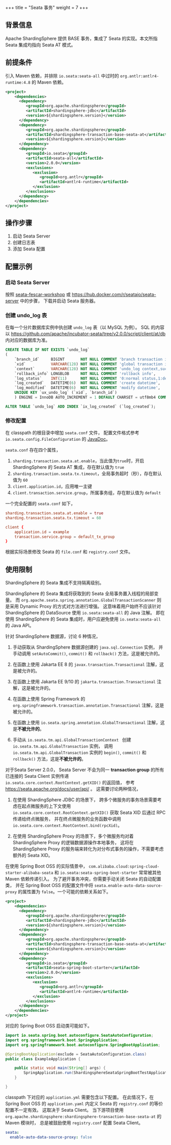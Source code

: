 +++
title = "Seata 事务"
weight = 7
+++

## 背景信息

Apache ShardingSphere 提供 BASE 事务，集成了 Seata 的实现。本文所指 Seata 集成均指向 Seata AT 模式。

## 前提条件

引入 Maven 依赖，并排除 `io.seata:seata-all` 中过时的 `org.antlr:antlr4-runtime:4.8` 的 Maven 依赖。

```xml
<project>
    <dependencies>
      <dependency>
         <groupId>org.apache.shardingsphere</groupId>
         <artifactId>shardingsphere-jdbc</artifactId>
         <version>${shardingsphere.version}</version>
      </dependency>
      <dependency>
         <groupId>org.apache.shardingsphere</groupId>
         <artifactId>shardingsphere-transaction-base-seata-at</artifactId>
         <version>${shardingsphere.version}</version>
      </dependency>
      <dependency>
         <groupId>io.seata</groupId>
         <artifactId>seata-all</artifactId>
         <version>2.0.0</version>
         <exclusions>
            <exclusion>
               <groupId>org.antlr</groupId>
               <artifactId>antlr4-runtime</artifactId>
            </exclusion>
         </exclusions>
      </dependency>
    </dependencies>
</project>
```

## 操作步骤

1. 启动 Seata Server
2. 创建日志表
3. 添加 Seata 配置

## 配置示例

### 启动 Seata Server

按照 [seata-fescar-workshop](https://github.com/seata/fescar-workshop) 或 https://hub.docker.com/r/seataio/seata-server 中的步骤，
下载并启动 Seata 服务器。

### 创建 undo_log 表

在每一个分片数据库实例中执创建 `undo_log` 表（以 MySQL 为例）。
SQL 的内容以 https://github.com/apache/incubator-seata/tree/v2.0.0/script/client/at/db 内对应的数据库为准。

```sql
CREATE TABLE IF NOT EXISTS `undo_log`
(
    `branch_id`     BIGINT       NOT NULL COMMENT 'branch transaction id',
    `xid`           VARCHAR(128) NOT NULL COMMENT 'global transaction id',
    `context`       VARCHAR(128) NOT NULL COMMENT 'undo_log context,such as serialization',
    `rollback_info` LONGBLOB     NOT NULL COMMENT 'rollback info',
    `log_status`    INT(11)      NOT NULL COMMENT '0:normal status,1:defense status',
    `log_created`   DATETIME(6)  NOT NULL COMMENT 'create datetime',
    `log_modified`  DATETIME(6)  NOT NULL COMMENT 'modify datetime',
    UNIQUE KEY `ux_undo_log` (`xid`, `branch_id`)
    ) ENGINE = InnoDB AUTO_INCREMENT = 1 DEFAULT CHARSET = utf8mb4 COMMENT ='AT transaction mode undo table';

ALTER TABLE `undo_log` ADD INDEX `ix_log_created` (`log_created`);
```

### 修改配置

在 classpath 的根目录中增加 `seata.conf` 文件， 
配置文件格式参考 `io.seata.config.FileConfiguration` 的 [JavaDoc](https://github.com/apache/incubator-seata/blob/v2.0.0/config/seata-config-core/src/main/java/io/seata/config/FileConfiguration.java)。

`seata.conf` 存在四个属性，

1. `sharding.transaction.seata.at.enable`，当此值为`true`时，开启 ShardingSphere 的 Seata AT 集成，存在默认值为 `true`
2. `sharding.transaction.seata.tx.timeout`，全局事务超时（秒），存在默认值为 `60`
3. `client.application.id`，应用唯一主键
4. `client.transaction.service.group`，所属事务组，存在默认值为 `default`

一个完全配置的 `seata.conf` 如下，

```conf
sharding.transaction.seata.at.enable = true
sharding.transaction.seata.tx.timeout = 60

client {
    application.id = example
    transaction.service.group = default_tx_group
}
```

根据实际场景修改 Seata 的 `file.conf` 和 `registry.conf` 文件。

## 使用限制

ShardingSphere 的 Seata 集成不支持隔离级别。

ShardingSphere 的 Seata 集成将获取到的 Seata 全局事务置入线程的局部变量。
而 `org.apache.seata.spring.annotation.GlobalTransactionScanner` 则是采用 Dynamic Proxy 的方式对方法进行增强。
这意味着用户始终不应该针对 ShardingSphere 的 DataSource 使用 `io.seata:seata-all` 的 Java 注解。
即在使用 ShardingSphere 的 Seata 集成时，用户应避免使用 `io.seata:seata-all` 的 Java API。

针对 ShardingSphere 数据源，讨论 6 种情况，

1. 手动获取从 ShardingSphere 数据源创建的 `java.sql.Connection` 实例，
并手动调用 `setAutoCommit()`, `commit()` 和 `rollback()` 方法，这是被允许的。

2. 在函数上使用 Jakarta EE 8 的 `javax.transaction.Transactional` 注解，这是被允许的。

3. 在函数上使用 Jakarta EE 9/10 的 `jakarta.transaction.Transactional` 注解，这是被允许的。

4. 在函数上使用 Spring Framework 的 `org.springframework.transaction.annotation.Transactional` 注解，这是被允许的。

5. 在函数上使用 `io.seata.spring.annotation.GlobalTransactional` 注解，这是**不被允许的**。

6. 手动从 `io.seata.tm.api.GlobalTransactionContext ` 创建 `io.seata.tm.api.GlobalTransaction` 实例，
调用 `io.seata.tm.api.GlobalTransaction` 实例的 `begin()`, `commit()` 和 `rollback()` 方法，这是**不被允许的**。

对于Seata Server 2.0.0，
Seata Server 不会为同一 **transaction group** 的所有已连接的 Seata Client 实例传递 `io.seata.core.context.RootContext.getXID()` 的返回值，
参考 https://seata.apache.org/docs/user/api/ 。
这需要讨论两种情况，

1. 在使用 ShardingSphere JDBC 的场景下，
   跨多个微服务的事务场景需要考虑在起点微服务的上下文使用 `io.seata.core.context.RootContext.getXID()` 获取 Seata XID 后通过 RPC 传递给终点微服务，
   并在终点微服务的业务函数中调用 `io.seata.core.context.RootContext.bind(rpcXid)`。

2. 在使用 ShardingSphere Proxy 的场景下，多个微服务均对着 ShardingSphere Proxy 的逻辑数据源操作本地事务，
   这将在 ShardingSphere Proxy 的服务端来转化为对分布式事务的操作，不需要考虑额外的 Seata XID。

在使用 Spring Boot OSS 的实际情景中，
`com.alibaba.cloud:spring-cloud-starter-alibaba-seata` 和 `io.seata:seata-spring-boot-starter` 常常被其他 Maven 依赖传递引入。
为了避开事务冲突，你需要手动关闭 Seata 的自动配置类，
并在 Spring Boot OSS 的配置文件中将 `seata.enable-auto-data-source-proxy` 的属性置为 `false`。一个可能的依赖关系如下。

```xml
<project>
    <dependencies>
      <dependency>
         <groupId>org.apache.shardingsphere</groupId>
         <artifactId>shardingsphere-jdbc</artifactId>
         <version>${shardingsphere.version}</version>
      </dependency>
      <dependency>
         <groupId>org.apache.shardingsphere</groupId>
         <artifactId>shardingsphere-transaction-base-seata-at</artifactId>
         <version>${shardingsphere.version}</version>
      </dependency>
      <dependency>
         <groupId>io.seata</groupId>
         <artifactId>seata-spring-boot-starter</artifactId>
         <version>2.0.0</version>
         <exclusions>
            <exclusion>
               <groupId>org.antlr</groupId>
               <artifactId>antlr4-runtime</artifactId>
            </exclusion>
         </exclusions>
      </dependency>
    </dependencies>
</project>
```

对应的 Spring Boot OSS 启动类可能如下。

```java
import io.seata.spring.boot.autoconfigure.SeataAutoConfiguration;
import org.springframework.boot.SpringApplication;
import org.springframework.boot.autoconfigure.SpringBootApplication;

@SpringBootApplication(exclude = SeataAutoConfiguration.class)
public class ExampleApplication {

    public static void main(String[] args) {
        SpringApplication.run(ShardingsphereSeataSpringBootTestApplication.class, args);
    }

}
```

classpath 下对应的 `application.yml` 需要包含以下配置。
在此情况下，在 Spring Boot OSS 的 `application.yaml` 内定义  Seata 的 `registry.conf` 的等价配置不一定有效。
这取决于 Seata Client。
当下游项目使用 `org.apache.shardingsphere:shardingsphere-transaction-base-seata-at` 的 Maven 模块时，
总是被鼓励使用 `registry.conf` 配置 Seata Client。

```yaml
seata:
  enable-auto-data-source-proxy: false
```
